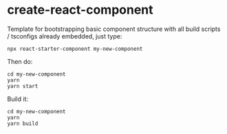 # create-react-component


Template for bootstrapping basic component structure with all build scripts / tsconfigs already embedded, just type:

```
npx react-starter-component my-new-component
```

Then do:

```
cd my-new-component
yarn
yarn start
```

Build it:

```
cd my-new-component
yarn
yarn build
```
